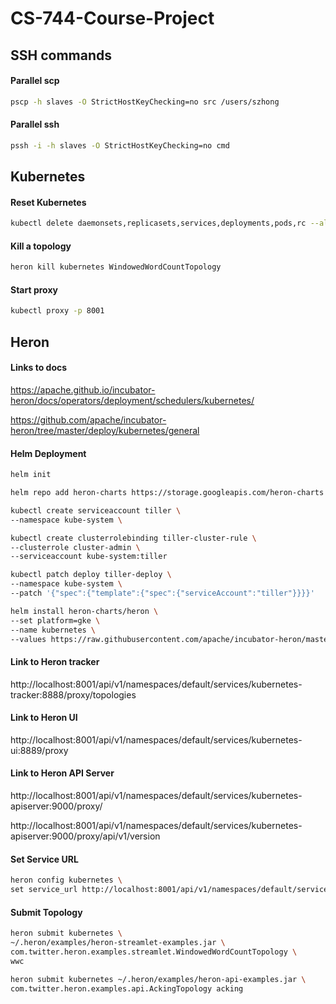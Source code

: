 # CS-744-Course-Project


## SSH commands

#### Parallel scp

```sh
pscp -h slaves -O StrictHostKeyChecking=no src /users/szhong
```

#### Parallel ssh

```sh
pssh -i -h slaves -O StrictHostKeyChecking=no cmd
```

## Kubernetes

#### Reset Kubernetes

```sh
kubectl delete daemonsets,replicasets,services,deployments,pods,rc --all --grace-period=0 --force
```

#### Kill a topology

```sh
heron kill kubernetes WindowedWordCountTopology
```


#### Start proxy

```sh
kubectl proxy -p 8001
```

## Heron

#### Links to docs

https://apache.github.io/incubator-heron/docs/operators/deployment/schedulers/kubernetes/

https://github.com/apache/incubator-heron/tree/master/deploy/kubernetes/general

#### Helm Deployment

```sh
helm init

helm repo add heron-charts https://storage.googleapis.com/heron-charts

kubectl create serviceaccount tiller \
--namespace kube-system \

kubectl create clusterrolebinding tiller-cluster-rule \
--clusterrole cluster-admin \
--serviceaccount kube-system:tiller

kubectl patch deploy tiller-deploy \
--namespace kube-system \
--patch '{"spec":{"template":{"spec":{"serviceAccount":"tiller"}}}}'

helm install heron-charts/heron \
--set platform=gke \
--name kubernetes \
--values https://raw.githubusercontent.com/apache/incubator-heron/master/deploy/kubernetes/gke/small.yaml
```

#### Link to Heron tracker

http://localhost:8001/api/v1/namespaces/default/services/kubernetes-tracker:8888/proxy/topologies

#### Link to Heron UI

http://localhost:8001/api/v1/namespaces/default/services/kubernetes-ui:8889/proxy

#### Link to Heron API Server

http://localhost:8001/api/v1/namespaces/default/services/kubernetes-apiserver:9000/proxy/

http://localhost:8001/api/v1/namespaces/default/services/kubernetes-apiserver:9000/proxy/api/v1/version


#### Set Service URL

```sh
heron config kubernetes \
set service_url http://localhost:8001/api/v1/namespaces/default/services/kubernetes-apiserver:9000/proxy
```


#### Submit Topology

```sh
heron submit kubernetes \
~/.heron/examples/heron-streamlet-examples.jar \
com.twitter.heron.examples.streamlet.WindowedWordCountTopology \
wwc
```

```sh
heron submit kubernetes ~/.heron/examples/heron-api-examples.jar \
com.twitter.heron.examples.api.AckingTopology acking
```
